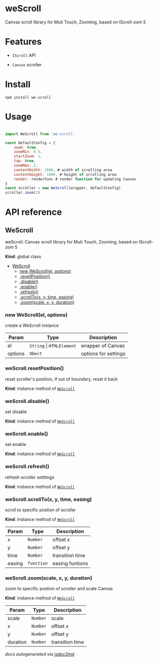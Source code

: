 # weScroll
Canvas scroll library for Muti Touch, Zooming, based on IScroll-zom 5

# Features

- `IScroll` API

- `Canvas` scroller

# Install

```shell
npm install we-scroll
```

# Usage

```javascript

import WeScroll from 'we-scroll'

const defaultConfig = {
    zoom: true,
    zoomMin: 0.5,
    startZoom: 1,
    tap: true,
    zoomMax: 2,
    contentWidth: 2000, # width of scrolling area
    contentHeight: 1000, # height of scrolling area
    render: renderFunc # render function for updating Canvas
}
const scroller = new WeScroll(wrapper, defaultConfig)
scroller.zoom(2)

```
# API reference

<a name="WeScroll"></a>

## WeScroll
weScroll: Canvas scroll library for Muti Touch, Zooming, based on IScroll-zom 5

**Kind**: global class

* [WeScroll](#WeScroll)
    * [new WeScroll(el, options)](#new_WeScroll_new)
    * [.resetPosition()](#WeScroll+resetPosition)
    * [.disable()](#WeScroll+disable)
    * [.enable()](#WeScroll+enable)
    * [.refresh()](#WeScroll+refresh)
    * [.scrollTo(x, y, time, easing)](#WeScroll+scrollTo)
    * [.zoom(scale, x, y, duration)](#WeScroll+zoom)

<a name="new_WeScroll_new"></a>

### new WeScroll(el, options)
create a WeScroll instance


| Param | Type | Description |
| --- | --- | --- |
| el | <code>String</code> \| <code>HTMLElement</code> | wrapper of Canvas |
| options | <code>Obect</code> | options for settings |

<a name="WeScroll+resetPosition"></a>

### weScroll.resetPosition()
reset scroller's position, if out of boundary, reset it back

**Kind**: instance method of <code>[WeScroll](#WeScroll)</code>
<a name="WeScroll+disable"></a>

### weScroll.disable()
set disable

**Kind**: instance method of <code>[WeScroll](#WeScroll)</code>
<a name="WeScroll+enable"></a>

### weScroll.enable()
set enable

**Kind**: instance method of <code>[WeScroll](#WeScroll)</code>
<a name="WeScroll+refresh"></a>

### weScroll.refresh()
refresh scroller setttings

**Kind**: instance method of <code>[WeScroll](#WeScroll)</code>
<a name="WeScroll+scrollTo"></a>

### weScroll.scrollTo(x, y, time, easing)
scroll to specific postion of scroller

**Kind**: instance method of <code>[WeScroll](#WeScroll)</code>

| Param | Type | Description |
| --- | --- | --- |
| x | <code>Number</code> | offset x |
| y | <code>Number</code> | offset y |
| time | <code>Number</code> | transition time |
| easing | <code>function</code> | easing funtions |

<a name="WeScroll+zoom"></a>

### weScroll.zoom(scale, x, y, duration)
zoom to specific postion of scroller and scale Canvas

**Kind**: instance method of <code>[WeScroll](#WeScroll)</code>

| Param | Type | Description |
| --- | --- | --- |
| scale | <code>Number</code> | scale |
| x | <code>Number</code> | offset x |
| y | <code>Number</code> | offset y |
| duration | <code>Number</code> | transition time |


*docs autogenerated via [jsdoc2md](https://github.com/jsdoc2md/jsdoc-to-markdown)*